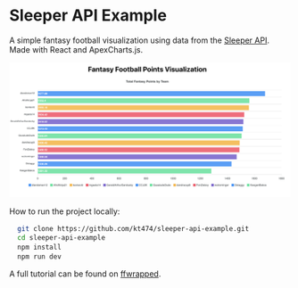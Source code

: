 # Sleeper API Example

A simple fantasy football visualization using data from the [Sleeper API](https://docs.sleeper.com/#introduction). Made with React and ApexCharts.js.

![Example Image](public/example_chart.png)

How to run the project locally:

```bash
  git clone https://github.com/kt474/sleeper-api-example.git
  cd sleeper-api-example
  npm install
  npm run dev
```

A full tutorial can be found on [ffwrapped](https://ffwrapped.com/).

